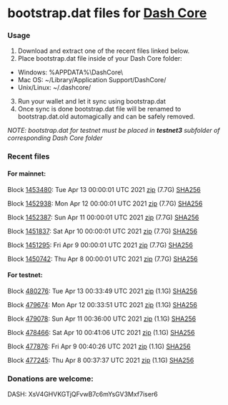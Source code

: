 # bootstrap.dat files for [Dash Core](https://github.com/dashpay/dash)

### Usage

1. Download and extract one of the recent files linked below.
2. Place bootstrap.dat file inside of your Dash Core folder:
 - Windows: %APPDATA%\DashCore\
 - Mac OS: ~/Library/Application Support/DashCore/
 - Unix/Linux: ~/.dashcore/
3. Run your wallet and let it sync using bootstrap.dat
4. Once sync is done bootstrap.dat file will be renamed to bootstrap.dat.old automagically and can be safely removed.

_NOTE: bootstrap.dat for testnet must be placed in **testnet3** subfolder of corresponding Dash Core folder_

### Recent files

#### For mainnet:

Block [1453480](https://insight.dash.org/insight/block/000000000000000992a6b2b1b460ec88a69841566d3cce38a2498f59cee64657): Tue Apr 13 00:00:01 UTC 2021 [zip](https://dash-bootstrap.ams3.digitaloceanspaces.com/mainnet/2021-04-13/bootstrap.dat.zip) (7.7G) [SHA256](https://dash-bootstrap.ams3.digitaloceanspaces.com/mainnet/2021-04-13/sha256.txt)

Block [1452938](https://insight.dash.org/insight/block/0000000000000009c30781027f0de73dffce89fe8e7796db8cb53a0f7cc685da): Mon Apr 12 00:00:01 UTC 2021 [zip](https://dash-bootstrap.ams3.digitaloceanspaces.com/mainnet/2021-04-12/bootstrap.dat.zip) (7.7G) [SHA256](https://dash-bootstrap.ams3.digitaloceanspaces.com/mainnet/2021-04-12/sha256.txt)

Block [1452387](https://insight.dash.org/insight/block/00000000000000006186c8f3276344dec8cf6b6ea6e324e2fc9578318f24a404): Sun Apr 11 00:00:01 UTC 2021 [zip](https://dash-bootstrap.ams3.digitaloceanspaces.com/mainnet/2021-04-11/bootstrap.dat.zip) (7.7G) [SHA256](https://dash-bootstrap.ams3.digitaloceanspaces.com/mainnet/2021-04-11/sha256.txt)

Block [1451837](https://insight.dash.org/insight/block/000000000000001322298bb1882f9aad22ec410f76d3e0b834f301efc5e26f8e): Sat Apr 10 00:00:01 UTC 2021 [zip](https://dash-bootstrap.ams3.digitaloceanspaces.com/mainnet/2021-04-10/bootstrap.dat.zip) (7.7G) [SHA256](https://dash-bootstrap.ams3.digitaloceanspaces.com/mainnet/2021-04-10/sha256.txt)

Block [1451295](https://insight.dash.org/insight/block/0000000000000002ab4584862c24c4b5cf3bc18fecc7f373e256f6d0add85b48): Fri Apr  9 00:00:01 UTC 2021 [zip](https://dash-bootstrap.ams3.digitaloceanspaces.com/mainnet/2021-04-09/bootstrap.dat.zip) (7.7G) [SHA256](https://dash-bootstrap.ams3.digitaloceanspaces.com/mainnet/2021-04-09/sha256.txt)

Block [1450742](https://insight.dash.org/insight/block/0000000000000010e5ac99edc5c650ae3f9d567217b1297068aea1f0e39b6a72): Thu Apr  8 00:00:01 UTC 2021 [zip](https://dash-bootstrap.ams3.digitaloceanspaces.com/mainnet/2021-04-08/bootstrap.dat.zip) (7.7G) [SHA256](https://dash-bootstrap.ams3.digitaloceanspaces.com/mainnet/2021-04-08/sha256.txt)


#### For testnet:

Block [480276](https://testnet-insight.dashevo.org/insight/block/0000003b6c03a06f4d876a750d733f46c80ae6cd83ac53bd587a5b53a32e8385): Tue Apr 13 00:33:49 UTC 2021 [zip](https://dash-bootstrap.ams3.digitaloceanspaces.com/testnet/2021-04-13/bootstrap.dat.zip) (1.1G) [SHA256](https://dash-bootstrap.ams3.digitaloceanspaces.com/testnet/2021-04-13/sha256.txt)

Block [479674](https://testnet-insight.dashevo.org/insight/block/000000a4fb1ee19081a7637020680e7290ae386e06d18f6d9f10cf7493214152): Mon Apr 12 00:33:51 UTC 2021 [zip](https://dash-bootstrap.ams3.digitaloceanspaces.com/testnet/2021-04-12/bootstrap.dat.zip) (1.1G) [SHA256](https://dash-bootstrap.ams3.digitaloceanspaces.com/testnet/2021-04-12/sha256.txt)

Block [479078](https://testnet-insight.dashevo.org/insight/block/0000010f42e13a5f260c1971e981b74b71bc33fb223b2115b748329ea2a823ff): Sun Apr 11 00:36:00 UTC 2021 [zip](https://dash-bootstrap.ams3.digitaloceanspaces.com/testnet/2021-04-11/bootstrap.dat.zip) (1.1G) [SHA256](https://dash-bootstrap.ams3.digitaloceanspaces.com/testnet/2021-04-11/sha256.txt)

Block [478466](https://testnet-insight.dashevo.org/insight/block/0000006961cca272974faf1d96fea962cef6d8d1d06e2d359ceb9b25144a3b96): Sat Apr 10 00:41:06 UTC 2021 [zip](https://dash-bootstrap.ams3.digitaloceanspaces.com/testnet/2021-04-10/bootstrap.dat.zip) (1.1G) [SHA256](https://dash-bootstrap.ams3.digitaloceanspaces.com/testnet/2021-04-10/sha256.txt)

Block [477876](https://testnet-insight.dashevo.org/insight/block/000001ec54a3ca500e2ebba5ed178a879ade22ed9762e059d2e41412805d12ca): Fri Apr  9 00:40:26 UTC 2021 [zip](https://dash-bootstrap.ams3.digitaloceanspaces.com/testnet/2021-04-09/bootstrap.dat.zip) (1.1G) [SHA256](https://dash-bootstrap.ams3.digitaloceanspaces.com/testnet/2021-04-09/sha256.txt)

Block [477245](https://testnet-insight.dashevo.org/insight/block/00000005ed28452678f1adefbbf062d5e7ed1c6e6b421a7ccf7dc54cda7f7ac4): Thu Apr  8 00:37:37 UTC 2021 [zip](https://dash-bootstrap.ams3.digitaloceanspaces.com/testnet/2021-04-08/bootstrap.dat.zip) (1.1G) [SHA256](https://dash-bootstrap.ams3.digitaloceanspaces.com/testnet/2021-04-08/sha256.txt)


### Donations are welcome:

DASH: XsV4GHVKGTjQFvwB7c6mYsGV3Mxf7iser6
